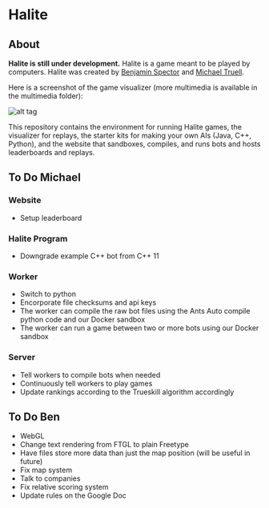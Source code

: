 # Halite

## About
**Halite is still under development.** Halite is a game meant to be played by computers. Halite was created by [Benjamin Spector](https://github.com/Sydriax "Benjamin Spector") and [Michael Truell](https://github.com/truell20 "Michael Truell").

Here is a screenshot of the game visualizer (more multimedia is available in the multimedia folder):

![alt tag](https://raw.github.com/Sydriax/Halite/master/multimedia/Visualizer.png)

This repository contains the environment for running Halite games, the visualizer for replays, the starter kits for making your own AIs (Java, C++, Python), and the website that sandboxes, compiles, and runs bots and hosts leaderboards and replays.

## To Do Michael

### Website
- Setup leaderboard

### Halite Program
- Downgrade example C++ bot from C++ 11  

### Worker
- Switch to python
- Encorporate file checksums and api keys
- The worker can compile the raw bot files using the Ants Auto compile python code and our Docker sandbox
- The worker can run a game between two or more bots using our Docker sandbox

### Server
- Tell workers to compile bots when needed
- Continuously tell workers to play games
- Update rankings according to the Trueskill algorithm accordingly

## To Do Ben
- WebGL
- Change text rendering from FTGL to plain Freetype
- Have files store more data than just the map position (will be useful in future)
- Fix map system
- Talk to companies
- Fix relative scoring system
- Update rules on the Google Doc
